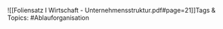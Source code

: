 
![[Foliensatz I Wirtschaft - Unternehmensstruktur.pdf#page=21]]Tags & Topics:
   #Ablauforganisation